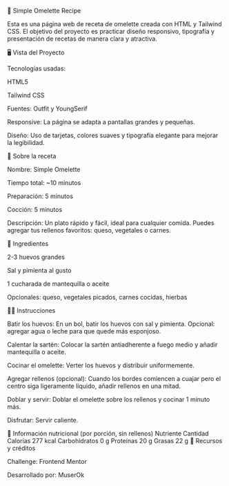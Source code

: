 🍳 Simple Omelette Recipe

Esta es una página web de receta de omelette creada con HTML y Tailwind CSS. El objetivo del proyecto es practicar diseño responsivo, tipografía y presentación de recetas de manera clara y atractiva.

🖥️ Vista del Proyecto

Tecnologías usadas:

HTML5

Tailwind CSS

Fuentes: Outfit y YoungSerif

Responsive: La página se adapta a pantallas grandes y pequeñas.

Diseño: Uso de tarjetas, colores suaves y tipografía elegante para mejorar la legibilidad.

🍴 Sobre la receta

Nombre: Simple Omelette

Tiempo total: ~10 minutos

Preparación: 5 minutos

Cocción: 5 minutos

Descripción:
Un plato rápido y fácil, ideal para cualquier comida. Puedes agregar tus rellenos favoritos: queso, vegetales o carnes.

📝 Ingredientes

2-3 huevos grandes

Sal y pimienta al gusto

1 cucharada de mantequilla o aceite

Opcionales: queso, vegetales picados, carnes cocidas, hierbas

👩‍🍳 Instrucciones

Batir los huevos: En un bol, batir los huevos con sal y pimienta. Opcional: agregar agua o leche para que quede más esponjoso.

Calentar la sartén: Colocar la sartén antiadherente a fuego medio y añadir mantequilla o aceite.

Cocinar el omelette: Verter los huevos y distribuir uniformemente.

Agregar rellenos (opcional): Cuando los bordes comiencen a cuajar pero el centro siga ligeramente líquido, añadir rellenos en una mitad.

Doblar y servir: Doblar el omelette sobre los rellenos y cocinar 1 minuto más.

Disfrutar: Servir caliente.

🥗 Información nutricional (por porción, sin rellenos)
Nutriente	Cantidad
Calorías	277 kcal
Carbohidratos	0 g
Proteínas	20 g
Grasas	22 g
🔗 Recursos y créditos

Challenge: Frontend Mentor

Desarrollado por: MuserOk